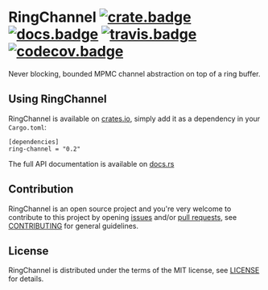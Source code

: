 # RingChannel [![crate.badge]][crate.home] [![docs.badge]][docs.home] [![travis.badge]][travis.home] [![codecov.badge]][codecov.home]

Never blocking, bounded MPMC channel abstraction on top of a ring buffer.

## Using RingChannel

RingChannel is available on [crates.io][crate.home], simply add it as a dependency in your `Cargo.toml`:

```
[dependencies]
ring-channel = "0.2"
```

The full API documentation is available on [docs.rs][docs.home]

## Contribution

RingChannel is an open source project and you're very welcome to contribute to this project by
opening [issues] and/or [pull requests][pulls], see [CONTRIBUTING][CONTRIBUTING] for general
guidelines.

## License

RingChannel is distributed under the terms of the MIT license, see [LICENSE] for details.

[crate.home]:       https://crates.io/crates/ring-channel
[crate.badge]:      https://meritbadge.herokuapp.com/ring-channel

[docs.home]:        https://docs.rs/ring-channel
[docs.badge]:       https://docs.rs/ring-channel/badge.svg

[travis.home]:      https://travis-ci.org/brunocodutra/ring-channel
[travis.badge]:     https://travis-ci.org/brunocodutra/ring-channel.svg?branch=master

[codecov.home]:     https://codecov.io/gh/brunocodutra/ring-channel
[codecov.badge]:    https://codecov.io/gh/brunocodutra/ring-channel/branch/master/graph/badge.svg

[issues]:           https://github.com/brunocodutra/ring-channel/issues
[pulls]:            https://github.com/brunocodutra/ring-channel/pulls

[LICENSE]:          https://github.com/brunocodutra/ring-channel/blob/master/LICENSE
[CONTRIBUTING]:     https://github.com/brunocodutra/ring-channel/blob/master/CONTRIBUTING.md
